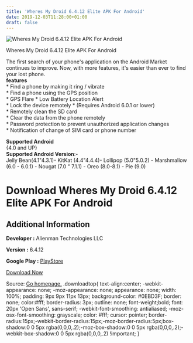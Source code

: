 ```yaml
---
title: 'Wheres My Droid 6.4.12 Elite APK For Android'
date: 2019-12-03T11:28:00+01:00
draft: false
---
```


![Wheres My Droid 6.4.12 Elite APK For Android](https://i1.wp.com/apkhome.net/wp-content/uploads/2019/12/Wheres-My-Droid-6.4.12-Elite.png "Wheres My Droid 6.4.12 Elite APK For Android")

  

Wheres My Droid 6.4.12 Elite APK For Android

The first search of your phone's application on the Android Market continues to improve. Now, with more features, it's easier than ever to find your lost phone.  
**features**  
\* Find a phone by making it ring / vibrate  
\* Find a phone using the GPS position  
\* GPS Flare \* Low Battery Location Alert  
\* Lock the device remotely \* (Requires Android 6.0.1 or lower)  
\* Remotely clean the SD card  
\* Clear the data from the phone remotely  
\* Password protection to prevent unauthorized application changes  
\* Notification of change of SIM card or phone number

**Supported Android**  
{4.0 and UP}  
**Supported Android Version**:-  
Jelly Bean(4.1"4.3.1)- KitKat (4.4"4.4.4)- Lollipop (5.0"5.0.2) - Marshmallow (6.0 - 6.0.1) - Nougat (7.0 " 7.1.1) - Oreo (8.0-8.1) - Pie (9.0)

Download Wheres My Droid 6.4.12 Elite APK For Android
=====================================================

Additional Information
----------------------

**Developer :** Alienman Technologies LLC

**Version :** 6.4.12

**Google Play :** [PlayStore](https://play.google.com/store/apps/details?id=com.alienmanfc6.wheresmyandroid)

  

[Download Now](https://store4app.co/post/wheres-my-droid-6-4-12-elite-apk-for-android_1575368405)

  
Source: [Go homepage.](https://store4app.co/post/wheres-my-droid-6-4-12-elite-apk-for-android_1575368405) .downloadtop{ text-align:center; -webkit-appearance: none; -moz-appearance: none; appearance: none; width: 100%; padding: 9px 9px 11px 13px; background-color: #0EBD3F; border: none; color:#fff; border-radius: 3px; outline: none; font-weight;bold; font: 20px 'Open Sans', sans-serif; -webkit-font-smoothing: antialiased; -moz-osx-font-smoothing: grayscale; color: #fff; cursor: pointer; border-radius:15px;-webkit-border-radius:15px;-moz-border-radius:5px;box-shadow:0 0 5px rgba(0,0,0,.2);-moz-box-shadow:0 0 5px rgba(0,0,0,.2);-webkit-box-shadow:0 0 5px rgba(0,0,0,.2) !important; }